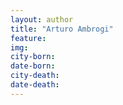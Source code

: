 ```yaml
---
layout: author
title: "Arturo Ambrogi"
feature: 
img:
city-born: 
date-born: 
city-death: 
date-death:
---
```

